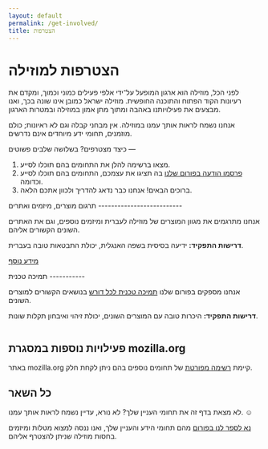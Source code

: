 ```yaml
---
layout: default
permalink: /get-involved/
title: הצטרפות
---
```

הצטרפות למוזילה
===============

לפני הכל, מוזילה הוא ארגון המופעל על־ידי אלפי פעילים כמוני וכמוך, ומקדם את רעיונות הקוד הפתוח והתוכנה החופשית. מוזילה ישראל כמובן אינו שונה בכך, ואנו מבצעים את פעילויותנו באהבה ומתוך מתן אמון במוזילה ובמטרות הארגון. 

אנחנו נשמח לראות אותך עמנו במוזילה. אין מבחני קבלה וגם לא ראיונות; כולם מוזמנים, תחומי ידע מיוחדים אינם נדרשים. 

כיצד מצטרפים? בשלושה שלבים פשוטים —

1. מצאו ברשימה להלן את התחומים בהם תוכלו לסייע.
2. [פרסמו הודעה בפורום שלנו][פורום] בה תציגו את עצמכם, התחומים בהם תוכלו לסייע וכדומה.
3. ברוכים הבאים! אנחנו כבר נדאג להדריך ולכוון אתכם הלאה. 

<div class="row"><div class="column half" markdown="1">
תרגום מוצרים, מיזמים ואתרים
--------------------------

אנחנו מתרגמים את מגוון המוצרים של מוזילה לעברית ומיזמים נוספים, וגם את האתרים השונים הקשורים אליהם. 

**דרישות התפקיד:** ידיעה בסיסית בשפה האנגלית, יכולת התבטאות טובה בעברית.

[מידע נוסף](http://wiki.mozilla.org.il/l10n)
</div><div class="column half" markdown="1">
תמיכה טכנית
-----------

אנחנו מספקים בפורום שלנו [תמיכה טכנית לכל דורש] בנושאים הקשורים למוצרים השונים. 

**דרישות התפקיד:** היכרות טובה עם המוצרים השונים, יכולת זיהוי ואיבחון תקלות שונות. 

[תמיכה טכנית לכל דורש]: http://mozilla.org.il/board/viewforum.php?f=19

</div></div>

פעילויות נוספות במסגרת mozilla.org
--------------------------------

באתר mozilla.org קיימת [רשימה מפורטת] של תחומים נוספים בהם ניתן לקחת חלק. 

[רשימה מפורטת]: http://www.mozilla.org/contribute/

כל השאר
--------
לא מצאת בדף זה את תחומי העניין שלך? לא נורא, עדיין נשמח לראות אותך עמנו. ☺

[נא לספר לנו בפורום][פורום] מהם תחומי הידע והעניין שלך, ואנו ננסה למצוא מטלות ומיזמים בחסות מוזילה שניתן להצטרף אליהם.



[פורום]: http://mozilla.org.il/board/viewforum.php?f=6

